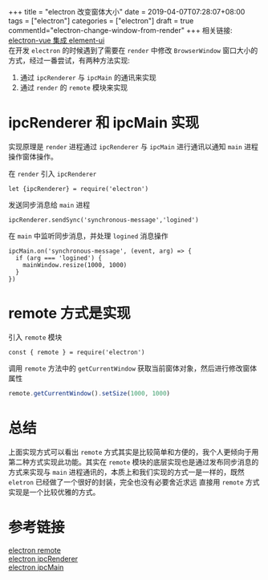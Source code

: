+++
title = "electron 改变窗体大小"
date = 2019-04-07T07:28:07+08:00
tags = ["electron"]
categories = ["electron"]
draft = true
commentId="electron-change-window-from-render"
+++
相关链接:  
[electron-vue 集成 element-ui](http://www.artacode.com/posts/electron/install/)  
在开发 `electron` 的时候遇到了需要在 `render` 中修改 `BrowserWindow` 窗口大小的方式，经过一番尝试，有两种方法实现:  
1. 通过 `ipcRenderer` 与 `ipcMain` 的通讯来实现
2. 通过 `render` 的 `remote` 模块来实现

# ipcRenderer 和 ipcMain 实现
实现原理是 `render` 进程通过 `ipcRenderer`  与 `ipcMain`  进行通讯以通知 `main` 进程操作窗体操作。  

在 `render` 引入 `ipcRenderer`
```
let {ipcRenderer} = require('electron')
```
发送同步消息给 `main` 进程  
```
ipcRenderer.sendSync('synchronous-message','logined')
```

在 `main` 中监听同步消息，并处理 `logined` 消息操作
```
ipcMain.on('synchronous-message', (event, arg) => {
  if (arg === 'logined') {
    mainWindow.resize(1000, 1000)
  }
})
```

# remote 方式是实现
引入 `remote` 模块

```
const { remote } = require('electron')
```
调用 `remote` 方法中的 `getCurrentWindow` 获取当前窗体对象，然后进行修改窗体属性
``` js
remote.getCurrentWindow().setSize(1000, 1000)
```


# 总结
上面实现方式可以看出 `remote` 方式其实是比较简单和方便的，我个人更倾向于用第二种方式实现此功能。其实在 `remote` 模块的底层实现也是通过发布同步消息的方式来实现与 `main` 进程通讯的，本质上和我们实现的方式一是一样的，既然 `eletron` 已经做了一个很好的封装，完全也没有必要舍近求远 直接用 `remote` 方式实现是一个比较优雅的方式。

# 参考链接
[electron remote](https://electronjs.org/docs/api/remote)  
[electron ipcRenderer
](https://electronjs.org/docs/api/ipc-renderer)  
[electron ipcMain](https://electronjs.org/docs/api/ipc-main)

